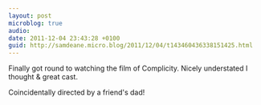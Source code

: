```yaml
---
layout: post
microblog: true
audio: 
date: 2011-12-04 23:43:28 +0100
guid: http://samdeane.micro.blog/2011/12/04/t143460436338151425.html
---
```

Finally got round to watching the film of Complicity. Nicely understated I thought &amp; great cast.

Coincidentally directed by a friend's dad!
